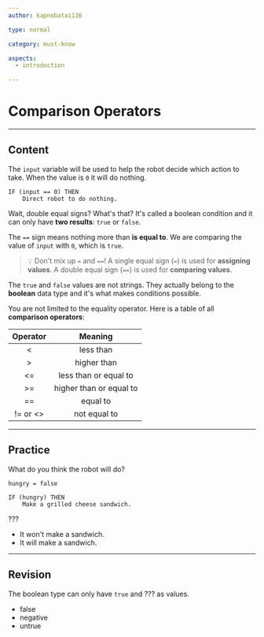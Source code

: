 ```yaml
---
author: kapnobatai136

type: normal

category: must-know

aspects:
  - introduction

---
```


# Comparison Operators

---
## Content

The `input` variable will be used to help the robot decide which action to take. When the value is `0` it will do nothing.

```
IF (input == 0) THEN
    Direct robot to do nothing.
```

Wait, double equal signs? What's that? It's called a boolean condition and it can only have **two results**: `true` or `false`.

The `==` sign means nothing more than **is equal to**. We are comparing the value of `input` with `0`, which is `true`.

> 💡 Don't mix up `=` and `==`! A single equal sign (`=`) is used for **assigning values**. A double equal sign (`==`) is used for **comparing values**.

The `true` and `false` values are not strings. They actually belong to the **boolean** data type and it's what makes conditions possible. 

You are not limited to the equality operator. Here is a table of all **comparison operators**:

| Operator |         Meaning         |
|:--------:|:-----------------------:|
|     <    |        less than        |
|     >    |       higher than       |
|    <=    |  less than or equal to  |
|    >=    | higher than or equal to |
|    ==    |         equal to        |
| != or <> |       not equal to      |

---
## Practice

What do you think the robot will do?

```plain-text
hungry = false

IF (hungry) THEN
    Make a grilled cheese sandwich.
```

???

* It won't make a sandwich.
* It will make a sandwich.

---
## Revision

The boolean type can only have `true` and ??? as values.

* false
* negative
* untrue